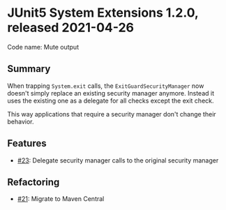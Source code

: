 # JUnit5 System Extensions 1.2.0, released 2021-04-26

Code name: Mute output

## Summary

When trapping `System.exit` calls, the `ExitGuardSecurityManager` now doesn't simply replace an existing security manager anymore. Instead it uses the existing one as a delegate for all checks except the exit check.

This way applications that require a security manager don't change their behavior.

## Features

* [#23](https://github.com/itsallcode/junit5-system-extensions/issues/23): Delegate security manager calls to the original security manager

## Refactoring

* [#21](https://github.com/itsallcode/junit5-system-extensions/issues/21): Migrate to Maven Central
